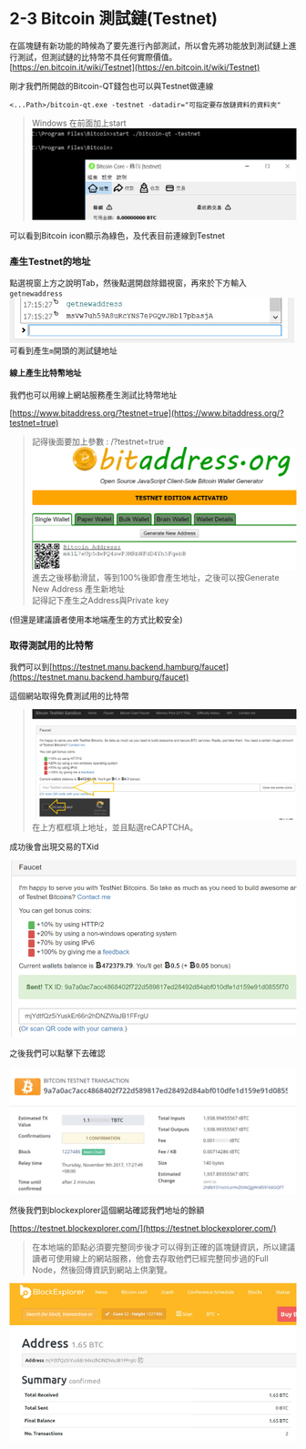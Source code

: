 # 2-3 Bitcoin 測試鏈\(Testnet\)

在區塊鏈有新功能的時候為了要先進行內部測試，所以會先將功能放到測試鏈上進行測試，但測試鏈的比特幣不具任何實際價值。  
[https://en.bitcoin.it/wiki/Testnet](https://en.bitcoin.it/wiki/Testnet)

剛才我們所開啟的Bitcoin-QT錢包也可以與Testnet做連線

```
<...Path>/bitcoin-qt.exe -testnet -datadir="可指定要存放鏈資料的資料夾"
```

> Windows 在前面加上start  
> ![](/assets/testnet-qt.png)

可以看到Bitcoin icon顯示為綠色，及代表目前連線到Testnet

### 產生Testnet的地址

點選視窗上方之說明Tab，然後點選開啟除錯視窗，再來於下方輸入`getnewaddress`  
![](/assets/testnet-address.png)  
可看到產生`m`開頭的測試鏈地址

#### 線上產生比特幣地址

我們也可以用線上網站服務產生測試比特幣地址

[https://www.bitaddress.org/?testnet=true](https://www.bitaddress.org/?testnet=true)

> 記得後面要加上參數 : /?testnet=true  
> ![](/assets/testonlineaddress.png)  
> 進去之後移動滑鼠，等到100%後即會產生地址，之後可以按Generate New Address 產生新地址  
> 記得記下產生之Address與Private key

\(但還是建議讀者使用本地端產生的方式比較安全\)

### 取得測試用的比特幣

我們可以到[https://testnet.manu.backend.hamburg/faucet](https://testnet.manu.backend.hamburg/faucet)

這個網站取得免費測試用的比特幣

> ![](/assets/getfreecoin.png)在上方框框填上地址，並且點選reCAPTCHA。

成功後會出現交易的TXid

![](/assets/getfreecoin1.png)

之後我們可以點擊下去確認

![](/assets/getfreecoin2.png)

然後我們到blockexplorer這個網站確認我們地址的餘額

[https://testnet.blockexplorer.com/](https://testnet.blockexplorer.com/)

> 在本地端的節點必須要完整同步後才可以得到正確的區塊鏈資訊，所以建議讀者可使用線上的網站服務，他會去存取他們已經完整同步過的Full Node，然後回傳資訊到網站上供瀏覽。

![](/assets/getfreecoin3.png)

